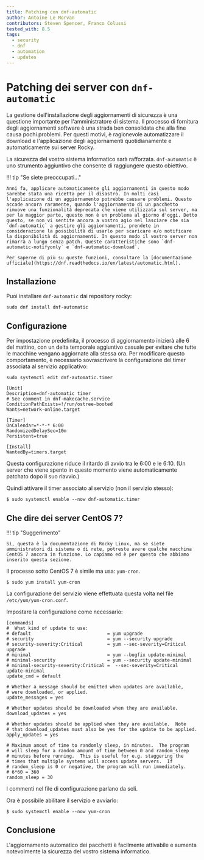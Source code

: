 ```yaml
---
title: Patching con dnf-automatic
author: Antoine Le Morvan
contributors: Steven Spencer, Franco Colussi
tested_with: 8.5
tags:
  - security
  - dnf
  - automation
  - updates
---
```


# Patching dei server con `dnf-automatic`

La gestione dell'installazione degli aggiornamenti di sicurezza è una questione importante per l'amministratore di sistema. Il processo di fornitura degli aggiornamenti software è una strada ben consolidata che alla fine causa pochi problemi. Per questi motivi, è ragionevole automatizzare il download e l'applicazione degli aggiornamenti quotidianamente e automaticamente sui server Rocky.

La sicurezza del vostro sistema informatico sarà rafforzata. `dnf-automatic` è uno strumento aggiuntivo che consente di raggiungere questo obiettivo.

!!! tip "Se siete preoccupati..."

    Anni fa, applicare automaticamente gli aggiornamenti in questo modo sarebbe stata una ricetta per il disastro. In molti casi l'applicazione di un aggiornamento potrebbe causare problemi. Questo accade ancora raramente, quando l'aggiornamento di un pacchetto rimuove una funzionalità deprecata che viene utilizzata sul server, ma per la maggior parte, questo non è un problema al giorno d'oggi. Detto questo, se non vi sentite ancora a vostro agio nel lasciare che sia `dnf-automatic` a gestire gli aggiornamenti, prendete in considerazione la possibilità di usarlo per scaricare e/o notificare la disponibilità di aggiornamenti. In questo modo il vostro server non rimarrà a lungo senza patch. Queste caratteristiche sono `dnf-automatic-notifyonly` e `dnf-automatic-download`.
    
    Per saperne di più su queste funzioni, consultare la [documentazione ufficiale](https://dnf.readthedocs.io/en/latest/automatic.html).

## Installazione

Puoi installare `dnf-automatic` dai repository rocky:

```
sudo dnf install dnf-automatic
```

## Configurazione

Per impostazione predefinita, il processo di aggiornamento inizierà alle 6 del mattino, con un delta temporale aggiuntivo casuale per evitare che tutte le macchine vengano aggiornate alla stessa ora. Per modificare questo comportamento, è necessario sovrascrivere la configurazione del timer associata al servizio applicativo:

```
sudo systemctl edit dnf-automatic.timer

[Unit]
Description=dnf-automatic timer
# See comment in dnf-makecache.service
ConditionPathExists=!/run/ostree-booted
Wants=network-online.target

[Timer]
OnCalendar=*-*-* 6:00
RandomizedDelaySec=10m
Persistent=true

[Install]
WantedBy=timers.target
```

Questa configurazione riduce il ritardo di avvio tra le 6:00 e le 6:10. (Un server che viene spento in questo momento viene automaticamente patchato dopo il suo riavvio.)

Quindi attivare il timer associato al servizio (non il servizio stesso):

```
$ sudo systemctl enable --now dnf-automatic.timer
```

## Che dire dei server CentOS 7?

!!! tip "Suggerimento"

    Sì, questa è la documentazione di Rocky Linux, ma se siete amministratori di sistema o di rete, potreste avere qualche macchina CentOS 7 ancora in funzione. Lo capiamo ed è per questo che abbiamo inserito questa sezione.

Il processo sotto CentOS 7 è simile ma usa: `yum-cron`.

```
$ sudo yum install yum-cron
```

La configurazione del servizio viene effettuata questa volta nel file `/etc/yum/yum-cron.conf`.

Impostare la configurazione come necessario:

```
[commands]
#  What kind of update to use:
# default                            = yum upgrade
# security                           = yum --security upgrade
# security-severity:Critical         = yum --sec-severity=Critical upgrade
# minimal                            = yum --bugfix update-minimal
# minimal-security                   = yum --security update-minimal
# minimal-security-severity:Critical =  --sec-severity=Critical update-minimal
update_cmd = default

# Whether a message should be emitted when updates are available,
# were downloaded, or applied.
update_messages = yes

# Whether updates should be downloaded when they are available.
download_updates = yes

# Whether updates should be applied when they are available.  Note
# that download_updates must also be yes for the update to be applied.
apply_updates = yes

# Maximum amout of time to randomly sleep, in minutes.  The program
# will sleep for a random amount of time between 0 and random_sleep
# minutes before running.  This is useful for e.g. staggering the
# times that multiple systems will access update servers.  If
# random_sleep is 0 or negative, the program will run immediately.
# 6*60 = 360
random_sleep = 30
```

I commenti nel file di configurazione parlano da soli.

Ora è possibile abilitare il servizio e avviarlo:

```
$ sudo systemctl enable --now yum-cron
```

## Conclusione

L'aggiornamento automatico dei pacchetti è facilmente attivabile e aumenta notevolmente la sicurezza del vostro sistema informatico.
